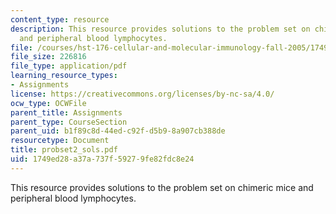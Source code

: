 ```yaml
---
content_type: resource
description: This resource provides solutions to the problem set on chimeric mice
  and peripheral blood lymphocytes.
file: /courses/hst-176-cellular-and-molecular-immunology-fall-2005/1749ed28a37a737f59279fe82fdc8e24_probset2_sols.pdf
file_size: 226816
file_type: application/pdf
learning_resource_types:
- Assignments
license: https://creativecommons.org/licenses/by-nc-sa/4.0/
ocw_type: OCWFile
parent_title: Assignments
parent_type: CourseSection
parent_uid: b1f89c8d-44ed-c92f-d5b9-8a907cb388de
resourcetype: Document
title: probset2_sols.pdf
uid: 1749ed28-a37a-737f-5927-9fe82fdc8e24
---
```

This resource provides solutions to the problem set on chimeric mice and peripheral blood lymphocytes.